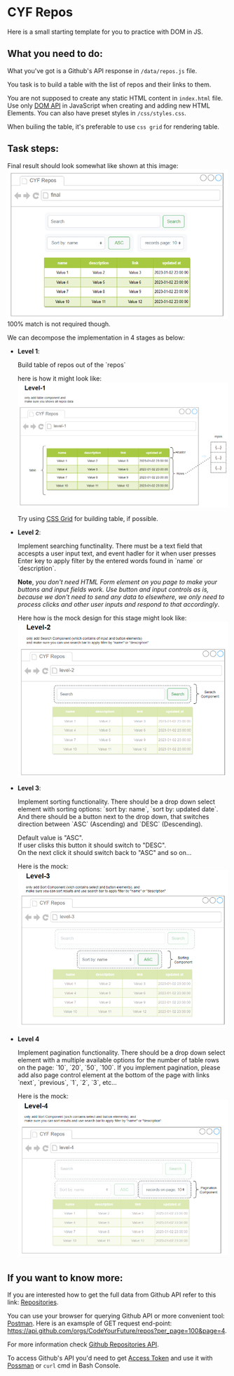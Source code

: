 # CYF Repos

Here is a small starting template for you to practice with DOM in JS.

## What you need to do:
What you've got is a Github's API response in `/data/repos.js` file. 

You task is to build a table with the list of repos and their links to them. 

You are not supposed to create any static HTML content in `index.html` file. Use only [DOM API](https://developer.mozilla.org/en-US/docs/Web/API/Document_Object_Model) in JavaScript when creating and adding new HTML Elements. You can also have preset styles in `/css/styles.css`.

When builing the table, it's preferable to use `css grid` for rendering table.

## Task steps:
Final result should look somewhat like shown at this image:  
<img src="./Final-view.png"/>  
100% match is not required though.

We can decompose the implementation in 4 stages as below:
<ul> 
    <li>
        <b>Level 1</b>:
        <p>
            Build table of repos out of the `repos`
        </p>
        <p>
            here is how it might look like:
            <br />
            <img src="./Level-1-view.png"/>
        </p>
        <p>
            Try using <a href="https://css-tricks.com/snippets/css/complete-guide-grid">CSS Grid</a> for building table, if possible.
        </p>
    </li>
    <li>
        <b>Level 2</b>:
        <p>
            Implement searching functinality. There must be a text field that accespts a user input text, and event hadler for it when user presses Enter key to apply filter by the entered words found in `name` or `description`.
        </p>
        <p>
            <b>Note</b>, <i>you don't need HTML Form element on you page to make your buttons and input fields work. Use button and input controls as is, because we don't need to send any data to elsewhere, we only need to process clicks and other user inputs and respond to that accordingly</i>.
        </p>
        <p>
            Here how is the mock design for this stage might look like:
            <br />
            <img src="./Level-2-view.png" />
        </p>
    </li>
    <li>
        <b>Level 3</b>:
        <p>
            Implement sorting functionality. There should be a drop down select element with sorting options: `sort by: name`, `sort by: updated date`. 
            And there should be a button next to the drop down, that switches direction between `ASC` (Ascending) and `DESC` (Descending). 
        </p>
        <p>
            Default value is "ASC". 
            <br />
            If user clisks this button it should switch to "DESC".
            <br />
            On the next click it should switch back to "ASC" and so on...
        </p>
        <p>
            Here is the mock:  
            <br />
            <img src="./Level-3-view.png" />
        </p>
    </li> 
    <li>
        <b>Level 4</b>
        <p>
            Implement pagination functionality. There should be a drop down select element with a multiple available options for the number of table rows on the page: `10`, `20`, `50`, `100`. If you implement pagination, please add also page control element at the bottom of the page with links `next`, `previous`, `1`, `2`, `3`, etc...
        </p>
        <p>
            Here is the mock:
            <br />
            <img src="./Level-4-view.png"/>
        </p>
    </li>
</ul>

## If you want to know more:
If you are interested how to get the full data from Github API refer to this link: [Repositories](https://docs.github.com/en/rest/repos/repos?apiVersion=latest).

You can use your browser for querying Github API or more convenient tool: [Postman](https://www.postman.com/downloads/). Here is an examsple of GET request end-point: https://api.github.com/orgs/CodeYourFuture/repos?per_page=100&page=4.

For more information check [Github Repositories API](https://docs.github.com/en/rest/repos/repos?apiVersion=latest). 

To access Github's API you'd need to get [Access Token](https://github.com/settings/tokens?type=beta) and use it with [Possman](https://www.postman.com/downloads/) or `curl` cmd in Bash Console.

